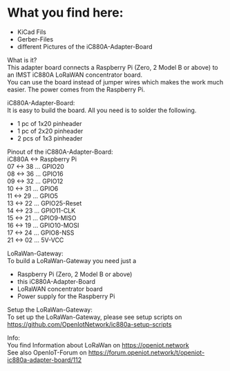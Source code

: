 What you find here:
===================
- KiCad Fils  
- Gerber-Files  
- different Pictures of the iC880A-Adapter-Board  

What is it?  
This adapter board connects a Raspberry Pi (Zero, 2 Model B or above) to an IMST iC880A LoRaWAN concentrator board.  
You can use the board instead of jumper wires which makes the work much easier. The power comes from the Raspberry Pi.

iC880A-Adapter-Board:  
It is easy to build the board. All you need is to solder the following.
- 1 pc of 1x20 pinheader  
- 1 pc of 2x20 pinheader
- 2 pcs of 1x3 pinheader

Pinout of the iC880A-Adapter-Board:  
iC880A <-> Raspberry Pi  
    07 <-> 38 ... GPIO20  
    08 <-> 36 ... GPIO16  
    09 <-> 32 ... GPIO12  
    10 <-> 31 ... GPIO6  
    11 <-> 29 ... GPIO5  
    13 <-> 22 ... GPIO25-Reset  
    14 <-> 23 ... GPIO11-CLK  
    15 <-> 21 ... GPIO9-MISO  
    16 <-> 19 ... GPIO10-MOSI  
    17 <-> 24 ... GPIO8-NSS  
    21 <-> 02 ... 5V-VCC  

LoRaWan-Gateway:  
To build a LoRaWan-Gateway you need just a 
- Raspberry Pi (Zero, 2 Model B or above)
- this iC880A-Adapter-Board
- LoRaWAN concentrator board
- Power supply for the Raspberry Pi

Setup the LoRaWan-Gateway:  
To set up the LoRaWan-Gateway, please see setup scripts on https://github.com/OpenIotNetwork/ic880a-setup-scripts

Info:  
You find Information about LoRaWan on https://openiot.network  
See also OpenIoT-Forum on https://forum.openiot.network/t/openiot-ic880a-adapter-board/112  


